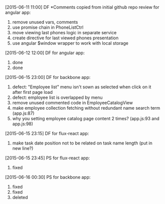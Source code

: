 [2015-06-11 11:00] DF
*Comments copied from initial github repo review
for angular app:
1. remove unused vars, comments
2. use promise chain in PhoneListCtrl
3. move viewing last phones logic in separate service
5. create directive for last viewed phones presentation
4. use angular $window wrapper to work with local storage

[2015-06-12 12:00] DF
for angular app:
1. done
3. done

[2015-06-15 23:00] DF
for backbone app:
1. defect: "Employee list" menu isn't sown as selected when click on it after first page load
2. defect: employee list is overlapped by menu
3. remove unused commented code in EmployeeCatalogView
4. make employee collection fetching without redundant name search term (app.js:87)
5. why you setting employee catalog page content 2 times? (app.js:93 and app.js:98)

[2015-06-15 23:15] DF
for flux-react app:
1. make task date position not to be related on task name length (put in new line?)

[2015-06-15 23:45] PS
for flux-react app:
1. fixed

[2015-06-16 00:30] PS
for backbone app:
1. fixed
2. fixed
3. deleted
